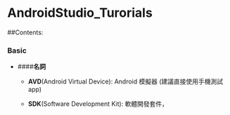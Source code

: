 # AndroidStudio_Turorials

##Contents:

### Basic

- ####**名詞**

  - **AVD**(Android Virtual Device): Android 模擬器 (建議直接使用手機測試app)

  - **SDK**(Software Development Kit): 軟體開發套件，

